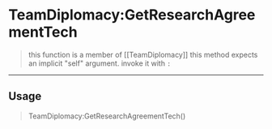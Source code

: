 # TeamDiplomacy:GetResearchAgreementTech
> this function is a member of [[TeamDiplomacy]]
> this method expects an implicit "self" argument. invoke it with `:`
-----
## Usage
> TeamDiplomacy:GetResearchAgreementTech()
